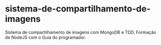 # sistema-de-compartilhamento-de-imagens
Sistema de compartilhamento de imagens com MongoDB e TDD. Formação de NodeJS com o Guia do programador.
